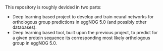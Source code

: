 This repository is roughly devided in two parts:
* Deep learning based project to develop and train neural networks for orthologous group predictions in eggNOG 5.0 (and possibly other databases). 
* Deep learning based tool, built upon the previous project, to predict for a given protein sequence its corresponding most likely orthologous group in eggNOG 5.0. 